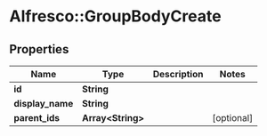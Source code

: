 # Alfresco::GroupBodyCreate

## Properties
Name | Type | Description | Notes
------------ | ------------- | ------------- | -------------
**id** | **String** |  | 
**display_name** | **String** |  | 
**parent_ids** | **Array&lt;String&gt;** |  | [optional] 



